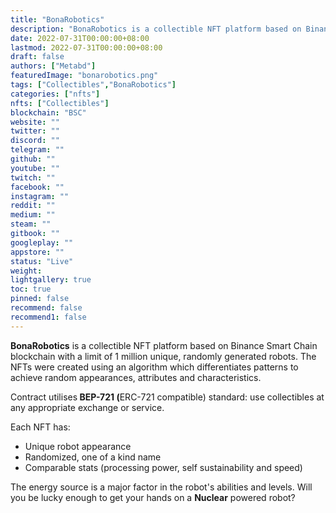 ```yaml
---
title: "BonaRobotics"
description: "BonaRobotics is a collectible NFT platform based on Binance Smart Chain blockchain with a limit of 1 million unique, randomly generated robots."
date: 2022-07-31T00:00:00+08:00
lastmod: 2022-07-31T00:00:00+08:00
draft: false
authors: ["Metabd"]
featuredImage: "bonarobotics.png"
tags: ["Collectibles","BonaRobotics"]
categories: ["nfts"]
nfts: ["Collectibles"]
blockchain: "BSC"
website: ""
twitter: ""
discord: ""
telegram: ""
github: ""
youtube: ""
twitch: ""
facebook: ""
instagram: ""
reddit: ""
medium: ""
steam: ""
gitbook: ""
googleplay: ""
appstore: ""
status: "Live"
weight: 
lightgallery: true
toc: true
pinned: false
recommend: false
recommend1: false
---
```

<p><strong>BonaRobotics</strong> is a collectible NFT platform based on Binance Smart Chain blockchain with a limit of 1 million unique, randomly generated robots. The NFTs were created using an algorithm which differentiates patterns to achieve random appearances, attributes and characteristics.</p>
<p>Contract utilises<strong> BEP-721 (</strong>ERC-721 compatible) standard: use collectibles at any appropriate exchange or service.</p>
<p>Each NFT has:</p>
<ul>
  <li>Unique robot appearance</li>
  <li>Randomized, one of a kind name</li>
  <li>Comparable stats (processing power, self sustainability and speed)</li>
</ul>
<p>The energy source is a major factor in the robot's abilities and levels. Will you be lucky enough to get your hands on a <strong>Nuclear</strong> powered robot?</p>
